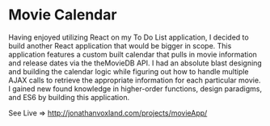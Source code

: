# Movie Calendar

Having enjoyed utilizing React on my To Do List application, I decided to build another React application that would be bigger in scope. This application features a custom built calendar that pulls in movie information and release dates via the theMovieDB API. I had an absolute blast designing and building the calendar logic while figuring out how to handle multiple AJAX calls to retrieve the appropriate information for each particular movie. I gained new found knowledge in higher-order functions, design paradigms, and ES6 by building this application. 

See Live => http://jonathanvoxland.com/projects/movieApp/

